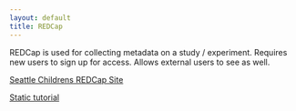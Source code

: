 ```yaml
---
layout: default
title: REDCap
---
```


REDCap is used for collecting metadata on a study / experiment. Requires new users to sign up for access. Allows external users to see as well.

[Seattle Childrens REDCap Site](https://redcap.seattlechildrens.org/)

[Static tutorial](https://scribehow.com/shared/Importing_Data_to_REDCap__H6SuaL2HRwSTYPrSCgYFxA)